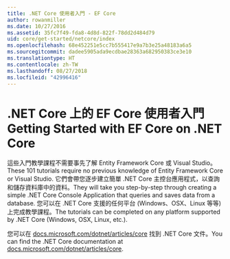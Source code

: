 ```yaml
---
title: .NET Core 使用者入門 - EF Core
author: rowanmiller
ms.date: 10/27/2016
ms.assetid: 35fc7f49-fda8-4d8d-822f-78dd2d484d79
uid: core/get-started/netcore/index
ms.openlocfilehash: 68e452251e5cc7b555417e9a7b3e25a48183a6a5
ms.sourcegitcommit: dadee5905ada9ecdbae28363a682950383ce3e10
ms.translationtype: HT
ms.contentlocale: zh-TW
ms.lasthandoff: 08/27/2018
ms.locfileid: "42996416"
---
```

# <a name="getting-started-with-ef-core-on-net-core"></a><span data-ttu-id="ed9bc-102">.NET Core 上的 EF Core 使用者入門</span><span class="sxs-lookup"><span data-stu-id="ed9bc-102">Getting Started with EF Core on .NET Core</span></span>

<span data-ttu-id="ed9bc-103">這些入門教學課程不需要事先了解 Entity Framework Core 或 Visual Studio。</span><span class="sxs-lookup"><span data-stu-id="ed9bc-103">These 101 tutorials require no previous knowledge of Entity Framework Core or Visual Studio.</span></span> <span data-ttu-id="ed9bc-104">它們會帶您逐步建立簡單 .NET Core 主控台應用程式，以查詢和儲存資料庫中的資料。</span><span class="sxs-lookup"><span data-stu-id="ed9bc-104">They will take you step-by-step through creating a simple .NET Core Console Application that queries and saves data from a database.</span></span> <span data-ttu-id="ed9bc-105">您可以在 .NET Core 支援的任何平台 (Windows、OSX、Linux 等等) 上完成教學課程。</span><span class="sxs-lookup"><span data-stu-id="ed9bc-105">The tutorials can be completed on any platform supported by .NET Core (Windows, OSX, Linux, etc.).</span></span>

<span data-ttu-id="ed9bc-106">您可以在 [docs.microsoft.com/dotnet/articles/core](https://docs.microsoft.com/dotnet/articles/core/) 找到 .NET Core 文件。</span><span class="sxs-lookup"><span data-stu-id="ed9bc-106">You can find the .NET Core documentation at [docs.microsoft.com/dotnet/articles/core](https://docs.microsoft.com/dotnet/articles/core/).</span></span>
